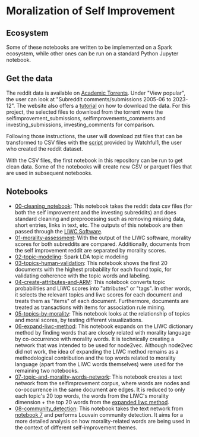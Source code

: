 # Moralization of Self Improvement

## Ecosystem

Some of these notebooks are written to be implemented on a Spark ecosystem, while other ones can be run on a standard Python Jupyter notebook. 

## Get the data

The reddit data is available on [Academic Torrents](https://academictorrents.com/). Under "View popular", the user can look at "Subreddit comments/submissions 2005-06 to 2023-12". The website also offers a [tutorial](https://academictorrents.com/docs/downloading.html) on how to download the data. For this project, the selected files to download from the torrent were the selfimprovement_submissions, selfimprovements_comments and investing_submissions, investing_comments for comparison. 

Following those instructions, the user will download zst files that can be transformed to CSV files with the [script](https://github.com/Watchful1/PushshiftDumps/blob/master/scripts/to_csv.py) provided by Watchful1, the user who created the reddit dataset. 

With the CSV files, the first notebook in this repository can be run to get clean data. Some of the notebooks will create new CSV or parquet files that are used in subsequent notebooks. 

## Notebooks

- [00-cleaning_notebook](00-cleaning_notebook.ipynb): This notebook takes the reddit data csv files (for both the self improvement and the investing subreddits) and does standard cleaning and preprocessing such as removing missing data, short entries, links in text, etc. The outputs of this notebook are then passed through the [LIWC Software](https://www.liwc.app/).  
- [01-morality-assessment](01-morality-assessment.ipynb): With the output of the LIWC software, morality scores for both subreddits are compared. Additionally, documents from the self improvement reddit are separated by morality scores.  
- [02-topic-modeling](02-topic-modeling.ipynb): Spark LDA topic modeling 
- [03-topics-human-validation](03-topics-human-validation.ipynb): This notebook shows the first 20 documents with the highest probability for each found topic, for validating coherence with the topic words and labeling. 
- [04-create-attributes-and-ARM](04-create-attributes-and-ARM.ipynb): This notebook converts topic probabilities and LIWC scores into "attributes" or "tags". In other words, it selects the relevant topics and liwc scores for each document and treats them as "items" of each document. Furthermore, documents are treated as transactions with items for association rule mining. 
- [05-topics-by-morality](05-topics-by-morality.ipynb): This notebook looks at the relationship of topics and moral scores, by testing different visualizations. 
- [06-expand-liwc-method](06-expand-liwc-method.ipynb): This notebook expands on the LIWC dictionary method by finding words that are closely related with morality language by co-occurrence with morality words. It is technically creating a network that was intended to be used for node2vec. Although node2vec did not work, the idea of expanding the LIWC method remains as a methodological contribution and the top words related to morality language (apart from the LIWC words themselves) were used for the remaining two notebooks. 
- [07-topic-and-morality-words-network](07-topic-and-morality-words-network.ipynb): This notebook creates a text network from the selfimprovement corpus, where words are nodes and co-occurrence in the same document are edges. It is reduced to only each topic's 20 top words, the words from the LIWC's morality dimension + the top 20 words from the [expanded liwc method](06-expand-liwc-method.ipynb). 
- [08-community_detection](08-community_detection.ipynb): This notebook takes the text network from [notebook 7](07-topic-and-morality-words-network.ipynb) and performs Louvain community detection. It aims for a more detailed analysis on how morality-related words are being used in the context of different self-improvement themes. 
